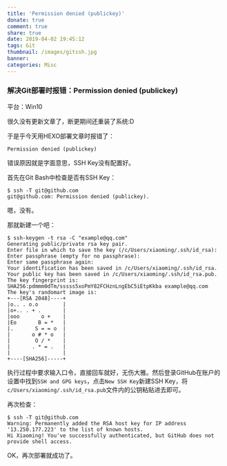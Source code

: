 ```yaml
---
title: 'Permission denied (publickey)'
donate: true
comment: true
share: true
date: 2019-04-02 19:45:12
tags: Git
thumbnail: /images/gitssh.jpg
banner:
categories: Misc
---
```


### 解决Git部署时报错：Permission denied (publickey)

平台：Win10

<!--more-->

很久没有更新文章了，断更期间还重装了系统:D

于是乎今天用HEXO部署文章时报错了：

```console
Permission denied (publickey)
```
错误原因就是字面意思，SSH Key没有配置好。

首先在Git Bash中检查是否有SSH Key：

```console
$ ssh -T git@github.com
git@github.com: Permission denied (publickey).
```
嗯，没有。

那就新建一个吧：

```console
$ ssh-keygen -t rsa -C "example@qq.com"
Generating public/private rsa key pair.
Enter file in which to save the key (/c/Users/xiaoming/.ssh/id_rsa):
Enter passphrase (empty for no passphrase):
Enter same passphrase again:
Your identification has been saved in /c/Users/xiaoming/.ssh/id_rsa.
Your public key has been saved in /c/Users/xiaoming/.ssh/id_rsa.pub.
The key fingerprint is:
SHA256:pdmmm0dTm/sssss5xoPmY82FCHznLngEbC5iEtpKkba example@qq.com
The key's randomart image is:
+---[RSA 2048]----+
|o.. . o.o        |
|o+.. . + .       |
|ooo       o +    |
|Eo       B = *   |
|.       S = = o  |
|       o # * o   |
|        O / *    |
|       . * = .   |
|                 |
+----[SHA256]-----+
```
执行过程中要求输入口令，直接回车就好，无伤大雅。然后登录GitHub在账户的设置中找到`SSH and GPG keys`，点击`New SSH Key`新建SSH Key，将`c/Users/xiaoming/.ssh/id_rsa.pub`文件内的公钥粘贴进去即可。

再次检查：

```console
$ ssh -T git@github.com
Warning: Permanently added the RSA host key for IP address '13.250.177.223' to the list of known hosts.
Hi Xiaoming! You've successfully authenticated, but GitHub does not provide shell access.
```

OK，再次部署就成功了。